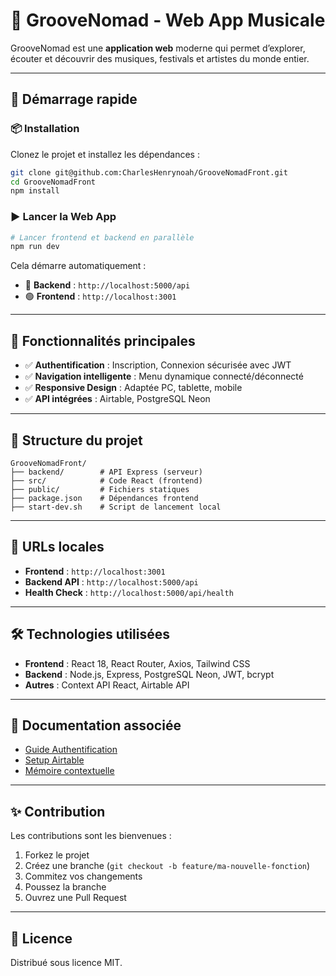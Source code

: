# 🎵 GrooveNomad - Web App Musicale

GrooveNomad est une **application web** moderne qui permet d’explorer, écouter et découvrir des musiques, festivals et artistes du monde entier.

---

## 🚀 Démarrage rapide

### 📦 Installation

Clonez le projet et installez les dépendances :

```bash
git clone git@github.com:CharlesHenrynoah/GrooveNomadFront.git
cd GrooveNomadFront
npm install
```

### ▶️ Lancer la Web App

```bash
# Lancer frontend et backend en parallèle
npm run dev
```

Cela démarre automatiquement :

- 🔵 **Backend** : `http://localhost:5000/api`
- 🟢 **Frontend** : `http://localhost:3001`

---

## 🌟 Fonctionnalités principales

- ✅ **Authentification** : Inscription, Connexion sécurisée avec JWT
- ✅ **Navigation intelligente** : Menu dynamique connecté/déconnecté
- ✅ **Responsive Design** : Adaptée PC, tablette, mobile
- ✅ **API intégrées** : Airtable, PostgreSQL Neon

---

## 📂 Structure du projet

```
GrooveNomadFront/
├── backend/        # API Express (serveur)
├── src/            # Code React (frontend)
├── public/         # Fichiers statiques
├── package.json    # Dépendances frontend
├── start-dev.sh    # Script de lancement local
```

---

## 🔗 URLs locales

- **Frontend** : `http://localhost:3001`
- **Backend API** : `http://localhost:5000/api`
- **Health Check** : `http://localhost:5000/api/health`

---

## 🛠️ Technologies utilisées

- **Frontend** : React 18, React Router, Axios, Tailwind CSS
- **Backend** : Node.js, Express, PostgreSQL Neon, JWT, bcrypt
- **Autres** : Context API React, Airtable API

---

## 📖 Documentation associée

- [Guide Authentification](#)
- [Setup Airtable](#)
- [Mémoire contextuelle](#)

---

## ✨ Contribution

Les contributions sont les bienvenues :

1. Forkez le projet
2. Créez une branche (`git checkout -b feature/ma-nouvelle-fonction`)
3. Commitez vos changements
4. Poussez la branche
5. Ouvrez une Pull Request

---

## 📜 Licence

Distribué sous licence MIT.
